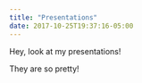 ```yaml
---
title: "Presentations"
date: 2017-10-25T19:37:16-05:00
---
```


Hey, look at my presentations!

They are so pretty!